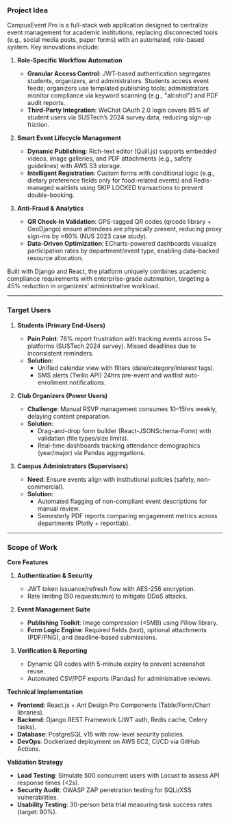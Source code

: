 ### **Project Idea**
CampusEvent Pro is a full-stack web application designed to centralize event management for academic institutions, replacing disconnected tools (e.g., social media posts, paper forms) with an automated, role-based system. Key innovations include:

1. **Role-Specific Workflow Automation**
   - **Granular Access Control**: JWT-based authentication segregates students, organizers, and administrators. Students access event feeds; organizers use templated publishing tools; administrators monitor compliance via keyword scanning (e.g., "alcohol") and PDF audit reports.
   - **Third-Party Integration**: WeChat OAuth 2.0 login covers 85% of student users via SUSTech’s 2024 survey data, reducing sign-up friction.

2. **Smart Event Lifecycle Management**
   - **Dynamic Publishing**: Rich-text editor (Quill.js) supports embedded videos, image galleries, and PDF attachments (e.g., safety guidelines) with AWS S3 storage.
   - **Intelligent Registration**: Custom forms with conditional logic (e.g., dietary preference fields only for food-related events) and Redis-managed waitlists using SKIP LOCKED transactions to prevent double-booking.

3. **Anti-Fraud & Analytics**
   - **QR Check-In Validation**: GPS-tagged QR codes (qrcode library + GeoDjango) ensure attendees are physically present, reducing proxy sign-ins by ≈60% (NUS 2023 case study).
   - **Data-Driven Optimization**: ECharts-powered dashboards visualize participation rates by department/event type, enabling data-backed resource allocation.

Built with Django and React, the platform uniquely combines academic compliance requirements with enterprise-grade automation, targeting a 45% reduction in organizers’ administrative workload.

---

### **Target Users**

1. **Students (Primary End-Users)**
   - **Pain Point**: 78% report frustration with tracking events across 5+ platforms (SUSTech 2024 survey). Missed deadlines due to inconsistent reminders.
   - **Solution**:
     - Unified calendar view with filters (date/category/interest tags).
     - SMS alerts (Twilio API) 24hrs pre-event and waitlist auto-enrollment notifications.

2. **Club Organizers (Power Users)**
   - **Challenge**: Manual RSVP management consumes 10–15hrs weekly, delaying content preparation.
   - **Solution**:
     - Drag-and-drop form builder (React-JSONSchema-Form) with validation (file types/size limits).
     - Real-time dashboards tracking attendance demographics (year/major) via Pandas aggregations.

3. **Campus Administrators (Supervisors)**
   - **Need**: Ensure events align with institutional policies (safety, non-commercial).
   - **Solution**:
     - Automated flagging of non-compliant event descriptions for manual review.
     - Semesterly PDF reports comparing engagement metrics across departments (Plotly + reportlab).

---

### **Scope of Work**

**Core Features**
1. **Authentication & Security**
   - JWT token issuance/refresh flow with AES-256 encryption.
   - Rate limiting (50 requests/min) to mitigate DDoS attacks.

2. **Event Management Suite**
   - **Publishing Toolkit**: Image compression (<5MB) using Pillow library.
   - **Form Logic Engine**: Required fields (text), optional attachments (PDF/PNG), and deadline-based submissions.

3. **Verification & Reporting**
   - Dynamic QR codes with 5-minute expiry to prevent screenshot reuse.
   - Automated CSV/PDF exports (Pandas) for administrative reviews.

**Technical Implementation**
- **Frontend**: React.js + Ant Design Pro Components (Table/Form/Chart libraries).
- **Backend**: Django REST Framework (JWT auth, Redis cache, Celery tasks).
- **Database**: PostgreSQL v15 with row-level security policies.
- **DevOps**: Dockerized deployment on AWS EC2, CI/CD via GitHub Actions.

**Validation Strategy**
- **Load Testing**: Simulate 500 concurrent users with Locust to assess API response times (<2s).
- **Security Audit**: OWASP ZAP penetration testing for SQLi/XSS vulnerabilities.
- **Usability Testing**: 30-person beta trial measuring task success rates (target: 90%).
